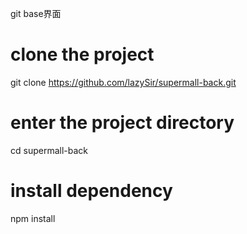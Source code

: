 git base界面
# clone the project
git clone https://github.com/lazySir/supermall-back.git

# enter the project directory
cd supermall-back

# install dependency
npm install
